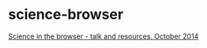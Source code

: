 science-browser
===============

[Science in the browser - talk and resources. October 2014](http://msaunby.github.io/science-browser/)
